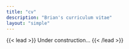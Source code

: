 ```yaml
---
title: "cv"
description: "Brian's curriculum vitae"
layout: "simple"
---
```


{{< lead >}}
Under construction...
{{< /lead >}}